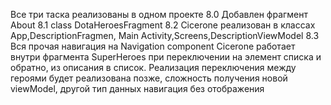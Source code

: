 Все три таска реализованы в одном проекте
8.0 Добавлен фрагмент About
8.1 class DotaHeroesFragment
8.2 Cicerone реализован в классах App,DescriptionFragmen, Main Activity,Screens,DescriptionViewModel
8.3 Вся прочая навигация на Navigation component
Cicerone работает внутри фрагмента SuperHeroes при переключении на элемент списка и обратно, из описания в список.
Реализация переключения между героями будет реализована позже, сложность получения новой viewModel, другой тип данных
навигация без отображения
